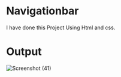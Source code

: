 # Navigationbar
I have done this Project Using Html and css.
# Output

 
![Screenshot (41)](https://github.com/UZMA63/navigationbar/assets/123838722/57322690-0e08-45a1-aceb-54c19be0ff2c)
